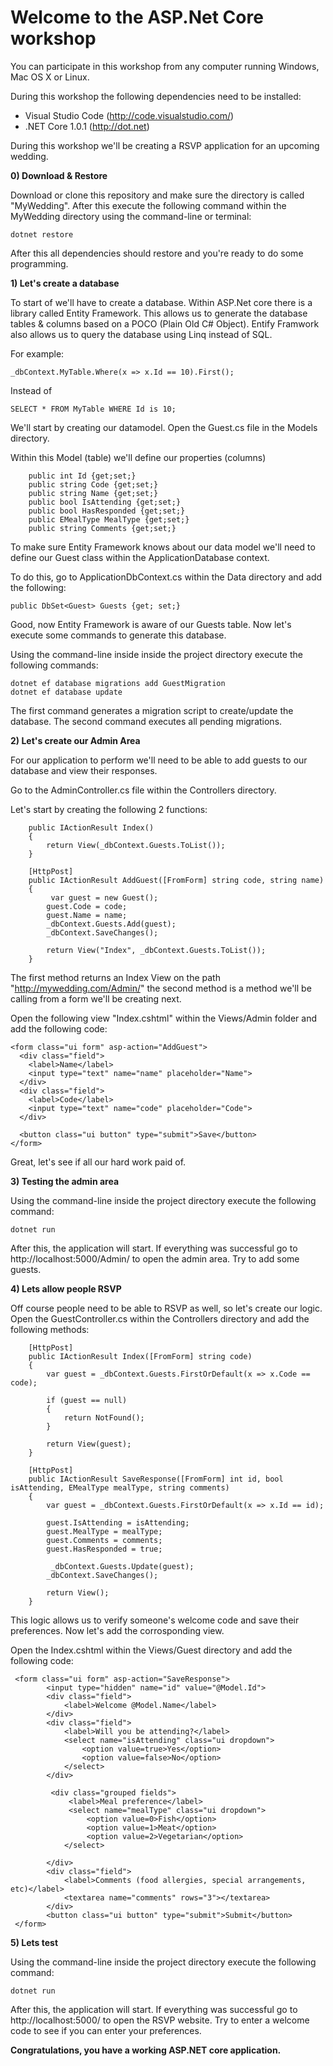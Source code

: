 Welcome to the ASP.Net Core workshop
===================

You can participate in this workshop from any computer running Windows, Mac OS X or Linux.

During this workshop the following dependencies need to be installed:

- Visual Studio Code (http://code.visualstudio.com/)
- .NET Core 1.0.1 (http://dot.net)

During this workshop we'll be creating a RSVP application for an upcoming wedding.

**0) Download & Restore**

Download or clone this repository and make sure the directory is called "MyWedding". After this execute the following command within the MyWedding directory using the command-line or terminal:

    dotnet restore

After this all dependencies should restore and you're ready to do some programming.

**1) Let's create a database**

To start of we'll have to create a database. Within ASP.Net core there is a library called Entity Framework. This allows us to generate the database tables & columns based on a POCO (Plain Old C# Object). Entify Framwork also allows us to query the database using Linq instead of SQL. 

For example:

    _dbContext.MyTable.Where(x => x.Id == 10).First();

Instead of

    SELECT * FROM MyTable WHERE Id is 10;

We'll start by creating our datamodel. Open the Guest.cs file in the Models directory.

Within this Model (table) we'll define our properties (columns)

        public int Id {get;set;}
        public string Code {get;set;}
        public string Name {get;set;}
        public bool IsAttending {get;set;}
        public bool HasResponded {get;set;}
        public EMealType MealType {get;set;}
        public string Comments {get;set;}
      
To make sure Entity Framework knows about our data model we'll need to define our Guest class within the ApplicationDatabase context.

To do this, go to ApplicationDbContext.cs within the Data directory and add the following:

    public DbSet<Guest> Guests {get; set;}

Good, now Entity Framework is aware of our Guests table. Now let's execute some commands to generate this database.

Using the command-line inside inside the project directory execute the following commands:

    dotnet ef database migrations add GuestMigration
    dotnet ef database update

The first command generates a migration script to create/update the database. The second command executes all pending migrations.

**2) Let's create our Admin Area**

For our application to perform we'll need to be able to add guests to our database and view their responses.

Go to the AdminController.cs file within the Controllers directory.

Let's start by creating the following 2 functions:

    
        public IActionResult Index()
        {
            return View(_dbContext.Guests.ToList());
        }
         
        [HttpPost]
        public IActionResult AddGuest([FromForm] string code, string name)
        {
             var guest = new Guest();
            guest.Code = code;
            guest.Name = name;
            _dbContext.Guests.Add(guest);
            _dbContext.SaveChanges();

            return View("Index", _dbContext.Guests.ToList());
        }

The first method returns an Index View on the path "http://mywedding.com/Admin/" the second method is a method we'll be calling from a form we'll be creating next.

Open the following view "Index.cshtml" within the Views/Admin folder and add the following code:

    <form class="ui form" asp-action="AddGuest">
	  <div class="field">
	    <label>Name</label>
	    <input type="text" name="name" placeholder="Name">
	  </div>
	  <div class="field">
	    <label>Code</label>
	    <input type="text" name="code" placeholder="Code">
	  </div>
	
	  <button class="ui button" type="submit">Save</button>
	</form>

Great, let's see if all our hard work paid of.

**3) Testing the admin area**

Using the command-line inside the project directory execute the following command:

    dotnet run

After this, the application will start. If everything was successful go to http://localhost:5000/Admin/ to open the admin area. Try to add some guests.

**4) Lets allow people RSVP**

Off course people need to be able to RSVP as well, so let's create our logic. Open the GuestController.cs within the Controllers directory and add the following methods:

        [HttpPost]
        public IActionResult Index([FromForm] string code)
        {
            var guest = _dbContext.Guests.FirstOrDefault(x => x.Code == code);

            if (guest == null)
            {
                return NotFound();
            }

            return View(guest);
        }

        [HttpPost]
        public IActionResult SaveResponse([FromForm] int id, bool isAttending, EMealType mealType, string comments)
        {
            var guest = _dbContext.Guests.FirstOrDefault(x => x.Id == id);
            
            guest.IsAttending = isAttending;
            guest.MealType = mealType;
            guest.Comments = comments;
            guest.HasResponded = true;

             _dbContext.Guests.Update(guest);
            _dbContext.SaveChanges();

            return View();
        }

This logic allows us to verify someone's welcome code and save their preferences. Now let's add the corrosponding view.

Open the Index.cshtml within the Views/Guest directory and add the following code:

     <form class="ui form" asp-action="SaveResponse">
            <input type="hidden" name="id" value="@Model.Id">
            <div class="field">
                <label>Welcome @Model.Name</label>
            </div>
            <div class="field">
                <label>Will you be attending?</label>
                <select name="isAttending" class="ui dropdown">
                    <option value=true>Yes</option>
                    <option value=false>No</option>
                </select>
            </div>

             <div class="grouped fields">
                 <label>Meal preference</label>
                 <select name="mealType" class="ui dropdown">
                     <option value=0>Fish</option>
                     <option value=1>Meat</option>
                     <option value=2>Vegetarian</option>
                </select>
               
            </div>
            <div class="field">
                <label>Comments (food allergies, special arrangements, etc)</label>
                <textarea name="comments" rows="3"></textarea>
            </div>
            <button class="ui button" type="submit">Submit</button>
     </form>

**5) Lets test**

Using the command-line inside the project directory execute the following command:

    dotnet run

After this, the application will start. If everything was successful go to http://localhost:5000/ to open the RSVP website. Try to enter a welcome code to see if you can enter your preferences.

**Congratulations, you have a working ASP.NET core application.**
